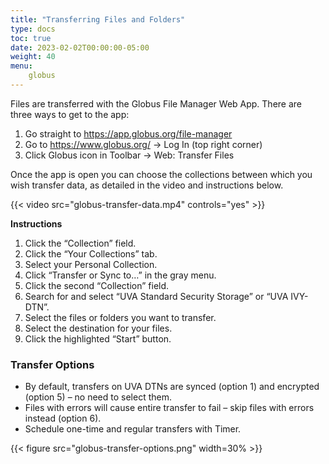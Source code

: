 ```yaml
---
title: "Transferring Files and Folders"
type: docs
toc: true
date: 2023-02-02T00:00:00-05:00
weight: 40
menu:
    globus
---
```


Files are transferred with the Globus File Manager Web App. There are three ways to get to the app:

1. Go straight to https://app.globus.org/file-manager
2. Go to https://www.globus.org/ -> Log In (top right corner)
3. Click Globus icon in Toolbar -> Web: Transfer Files

Once the app is open you can choose the collections between which you wish transfer data, as detailed in the video and instructions below.

{{< video src="globus-transfer-data.mp4" controls="yes" >}}

**Instructions**

1. Click the “Collection” field.
2. Click the “Your Collections” tab.
3. Select your Personal Collection.
4. Click “Transfer or Sync to…” in the gray menu.
5. Click the second “Collection” field.
6. Search for and select “UVA Standard Security Storage” or “UVA IVY-DTN”.
7. Select the files or folders you want to transfer.
8. Select the destination for your files.
9. Click the highlighted “Start” button.

### Transfer Options

- By default, transfers on UVA DTNs are synced (option 1) and encrypted (option 5) – no need to select them.
- Files with errors will cause entire transfer to fail – skip files with errors instead (option 6).
- Schedule one-time and regular transfers with Timer.

{{< figure src="globus-transfer-options.png" width=30% >}}
